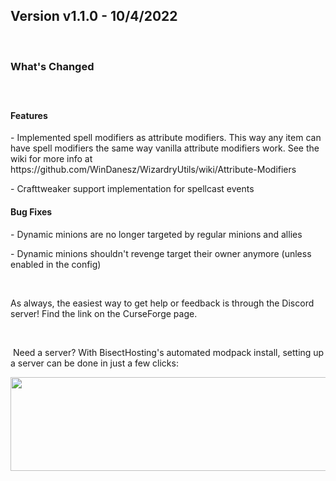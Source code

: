 <h2>Version v1.1.0 - 10/4/2022</h2>
<p>&nbsp;</p>
<h3>What's Changed</h3>
<p><span style="font-size: 1.2rem;">&nbsp;</span></p>
<h4><strong>Features</strong></h4>
<p>- Implemented spell modifiers as attribute modifiers. This way any item can have spell modifiers the same way vanilla attribute modifiers work. See the wiki for more info at https://github.com/WinDanesz/WizardryUtils/wiki/Attribute-Modifiers</p>
<p>- Crafttweaker support implementation for spellcast events</p>

<h4><strong>Bug Fixes</strong></h4>
<p>- Dynamic minions are no longer targeted by regular minions and allies</p>
<p>- Dynamic minions shouldn't revenge target their owner anymore (unless enabled in the config)</p>
<p>&nbsp;</p>
<p>As always, the easiest way to get help or feedback is through the Discord server! Find the link on the CurseForge page.</p>
<p>&nbsp;</p>
<p>&nbsp;Need a server? With BisectHosting's&nbsp;automated modpack install, setting up a server can be done in just a few clicks:</p>
<p><span style="font-size: 24px;"><a href="https://www.curseforge.com/linkout?remoteUrl=https%253a%252f%252fbisecthosting.com%252fWinDanesz"><img src="https://www.bisecthosting.com/partners/custom-banners/a2f8bf1e-2d39-48c4-a80d-02ef73cdd36c.png" width="900" height="150" /></a></span></p>